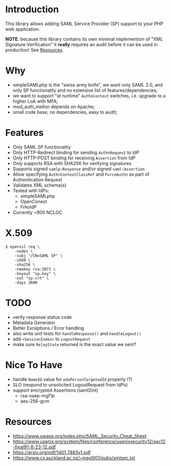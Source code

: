 # Introduction

This library allows adding SAML Service Provider (SP) support to your PHP web
application.

**NOTE**: because this library contains its own minimal implemention of 
"XML Signature Verification" it **really** requires an audit before it can be 
used in production! See [Resources](#resources).

# Why

- simpleSAMLphp is the "swiss army knife", we want only SAML 2.0, and only SP 
  functionality and no extensive list of features/dependencies;
- we want to support "at runtime" `AuthnContext` switches, i.e. upgrade to a
  higher LoA with MFA;
- mod_auth_mellon depends on Apache;
- small code base, no dependencies, easy to audit;

# Features

- Only SAML SP functionality
- Only HTTP-Redirect binding for sending `AuthnRequest` to IdP
- Only HTTP-POST binding for receiving `Assertion` from IdP
- Only supports RSA with SHA256 for verifying signatures
- Supports signed `samlp:Response` and/or signed `saml:Assertion`
- Allow specifying `AuthnContextClassRef` and `ForceAuthn` as part of 
  Authentication Request
- Validates XML schema(s)
- Tested with IdPs:
  - simpleSAMLphp
  - OpenConext
  - FrkoIdP
- Currently ~900 NCLOC

# X.509

    $ openssl req \
        -nodes \
        -subj "/CN=SAML SP" \
        -x509 \
        -sha256 \
        -newkey rsa:3072 \
        -keyout "sp.key" \
        -out "sp.crt" \
        -days 3600

# TODO 
 
- verify response status code
- Metadata Generator
- Better Exceptions / Error handling
- also write unit tests for `handleResponse()` and `handleLogout()`
- add `<SessionIndex>` to `LogoutRequest`
- make sure `RelayState` returned is the exact value we sent?

# Nice To Have

- handle `NameID` value for `eduPersonTargetedId` properly (?)
- SLO (respond to unsolicited LogoutRequest from IdPs)
- support encrypted Assertions (saml2int)
  - rsa-oaep-mgf1p
  - aes-256-gcm

# Resources

* https://www.owasp.org/index.php/SAML_Security_Cheat_Sheet
* https://www.usenix.org/system/files/conference/usenixsecurity12/sec12-final91-8-23-12.pdf
* https://arxiv.org/pdf/1401.7483v1.pdf
* https://www.cs.auckland.ac.nz/~pgut001/pubs/xmlsec.txt
